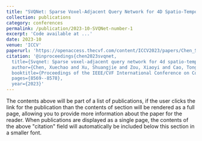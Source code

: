 ```yaml
---
title: "SVQNet: Sparse Voxel-Adjacent Query Network for 4D Spatio-Temporal LiDAR Semantic Segmentation"
collection: publications
category: conferences
permalink: /publication/2023-10-SVQNet-number-1
excerpt: 'Code available at ...'
date: 2023-10
venue: 'ICCV'
paperurl: 'https://openaccess.thecvf.com/content/ICCV2023/papers/Chen_SVQNet_Sparse_Voxel-Adjacent_Query_Network_for_4D_Spatio-Temporal_LiDAR_Semantic_ICCV_2023_paper.pdf'
citation: '@inproceedings{chen2023svqnet,
  title={Svqnet: Sparse voxel-adjacent query network for 4d spatio-temporal lidar semantic segmentation},
  author={Chen, Xuechao and Xu, Shuangjie and Zou, Xiaoyi and Cao, Tongyi and Yeung, Dit-Yan and Fang, Lu},
  booktitle={Proceedings of the IEEE/CVF International Conference on Computer Vision},
  pages={8569--8578},
  year={2023}'
---
```


The contents above will be part of a list of publications, if the user clicks the link for the publication than the contents of section will be rendered as a full page, allowing you to provide more information about the paper for the reader. When publications are displayed as a single page, the contents of the above "citation" field will automatically be included below this section in a smaller font.
